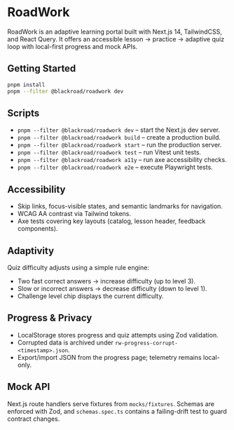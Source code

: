 # RoadWork

RoadWork is an adaptive learning portal built with Next.js 14, TailwindCSS, and React Query. It offers an accessible lesson → practice → adaptive quiz loop with local-first progress and mock APIs.

## Getting Started

```bash
pnpm install
pnpm --filter @blackroad/roadwork dev
```

## Scripts

- `pnpm --filter @blackroad/roadwork dev` – start the Next.js dev server.
- `pnpm --filter @blackroad/roadwork build` – create a production build.
- `pnpm --filter @blackroad/roadwork start` – run the production server.
- `pnpm --filter @blackroad/roadwork test` – run Vitest unit tests.
- `pnpm --filter @blackroad/roadwork a11y` – run axe accessibility checks.
- `pnpm --filter @blackroad/roadwork e2e` – execute Playwright tests.

## Accessibility

- Skip links, focus-visible states, and semantic landmarks for navigation.
- WCAG AA contrast via Tailwind tokens.
- Axe tests covering key layouts (catalog, lesson header, feedback components).

## Adaptivity

Quiz difficulty adjusts using a simple rule engine:

- Two fast correct answers → increase difficulty (up to level 3).
- Slow or incorrect answers → decrease difficulty (down to level 1).
- Challenge level chip displays the current difficulty.

## Progress & Privacy

- LocalStorage stores progress and quiz attempts using Zod validation.
- Corrupted data is archived under `rw-progress-corrupt-<timestamp>.json`.
- Export/import JSON from the progress page; telemetry remains local-only.

## Mock API

Next.js route handlers serve fixtures from `mocks/fixtures`. Schemas are enforced with Zod, and `schemas.spec.ts` contains a failing-drift test to guard contract changes.
